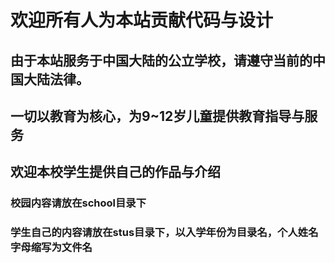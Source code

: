# 欢迎所有人为本站贡献代码与设计
## 由于本站服务于中国大陆的公立学校，请遵守当前的中国大陆法律。
## 一切以教育为核心，为9~12岁儿童提供教育指导与服务
## 欢迎本校学生提供自己的作品与介绍
### 校园内容请放在school目录下
### 学生自己的内容请放在stus目录下，以入学年份为目录名，个人姓名字母缩写为文件名
